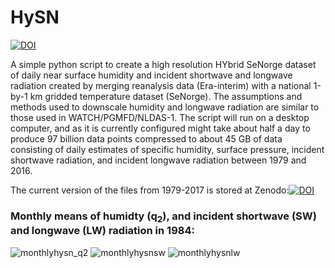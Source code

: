 # HySN
[![DOI](https://zenodo.org/badge/DOI/10.5281/zenodo.1435010.svg)](https://doi.org/10.5281/zenodo.1435010)

A simple python script to create a high resolution HYbrid SeNorge dataset of daily near surface humidity and incident shortwave and longwave radiation created by merging reanalysis data (Era-interim) with a national 1-by-1 km gridded temperature dataset (SeNorge). The assumptions and methods used to downscale humidity and longwave radiation are similar to those used in WATCH/PGMFD/NLDAS-1. The script will run on a desktop computer, and as it is currently configured might take about half a day to produce 97 billion data points compressed to about 45 GB of data consisting of daily estimates of specific humidity, surface pressure, incident shortwave radiation, and incident longwave radiation between 1979 and 2016. 

The current version of the files from 1979-2017 is stored at Zenodo:[![DOI](https://zenodo.org/badge/DOI/10.5281/zenodo.1970170.svg)](https://doi.org/10.5281/zenodo.1970170) 

### Monthly means of humidty (q<sub>2</sub>), and incident shortwave (SW) and longwave (LW) radiation in 1984: 
![monthlyhysn_q2](https://user-images.githubusercontent.com/23070665/46022268-8ddccd80-c0e2-11e8-9ffa-08a782015ce0.png)
![monthlyhysnsw](https://user-images.githubusercontent.com/23070665/46022565-2a06d480-c0e3-11e8-98cc-db29e7a0b2f0.png)
![monthlyhysnlw](https://user-images.githubusercontent.com/23070665/46022934-d8ab1500-c0e3-11e8-86b3-26da299ffe0c.png)
